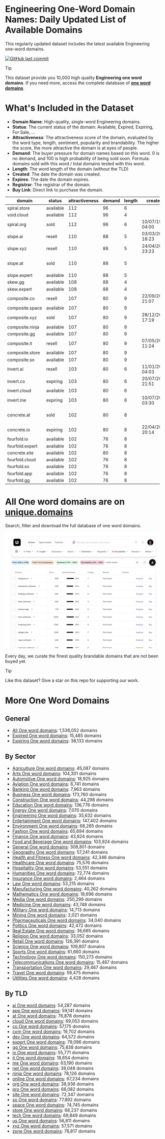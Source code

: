 
# **Engineering One-Word Domain Names**: Daily Updated List of Available Domains

This regularly updated dataset includes the latest available Engineering one-word domains.

[![GitHub last commit](https://img.shields.io/github/last-commit/UniqueDomains/engineering-oneword-domains.svg?style=flat)]() 

> [!TIP]
> This dataset provide you 10,000 high quality **Engineering one word domains**.
> If you need more, access the complete database of **[one word domains](https://unique.domains?utm_source=github&utm_medium=dataset&utm_campaign=Engineering&utm_content=description.top)**.

# What's Included in the Dataset

- **Domain Name**: High-quality, single-word Engineering domains.
- **Status**: The current status of the domain: Available, Expired, Expiring, For Sale, ...
- **Attractiveness**: The attractiveness score of the domain, evaluated by the word type, length, sentiment, popularity and brandability. The higher the score, the more attractive the domain is at eyes of people.
- **Demand**: The buyer pressure for domain names based on this word. 0 is no demand, and 100 is high probability of being sold soon. Formula: domains sold with this word / total domains tested with this word.
- **Length**: The word length of the domain (without the TLD)
- **Created**: The date the domain was created.
- **Expires**: The date the domain expires.
- **Registrar**: The registrar of the domain.
- **Buy Link**: Direct link to purchase the domain.

| domain          | status    | attractiveness | demand | length | created          | expires          | registrar                                      | sectors                              |
| --------------- | --------- | -------------- | ------ | ------ | ---------------- | ---------------- | ---------------------------------------------- | ------------------------------------ |
| spiral.store    | available | 112            | 96     | 6      |                  |                  |                                                | Arts,Engineering,Science             |
| void.cloud      | available | 112            | 96     | 4      |                  |                  |                                                | Engineering,Mathematics,Technology   |
| spiral.org      | sold      | 112            | 96     | 6      | 10/07/1997 04:00 | 09/07/2026 04:00 | Epik LLC                                       | Arts,Engineering,Science             |
| slope.ai        | resell    | 110            | 88     | 5      | 03/03/2025 16:23 | 03/03/2027 16:23 | NameCheap, Inc.                                | Construction,Engineering,Geography   |
| slope.xyz       | resell    | 110            | 88     | 5      | 24/04/2019 23:23 | 24/04/2027 23:59 | Dynadot LLC                                    | Construction,Engineering,Geography   |
| slope.at        | sold      | 110            | 88     | 5      |                  |                  | InterNetX GmbH ( https://nic.at/registrar/80 ) | Construction,Engineering,Geography   |
| slope.expert    | available | 110            | 88     | 5      |                  |                  |                                                | Construction,Engineering,Geography   |
| skew.gg         | available | 108            | 88     | 4      |                  |                  |                                                | Engineering,Mathematics,Technology   |
| skew.expert     | available | 108            | 88     | 4      |                  |                  |                                                | Engineering,Mathematics,Technology   |
| composite.co    | resell    | 107            | 80     | 9      | 22/09/2011 21:07 | 21/09/2026 23:59 | Dynadot Inc                                    | Engineering,Science                  |
| composite.space | available | 107            | 80     | 9      |                  |                  |                                                | Engineering,Science                  |
| composite.xyz   | sold      | 107            | 80     | 9      | 28/12/2018 17:19 | 28/12/2028 23:59 | Dynadot LLC                                    | Engineering,Science                  |
| composite.ninja | available | 107            | 80     | 9      |                  |                  |                                                | Engineering,Science                  |
| composite.gg    | available | 107            | 80     | 9      |                  |                  |                                                | Engineering,Science                  |
| composite.it    | resell    | 107            | 80     | 9      | 07/05/2012 11:24 | 23/05/2026 00:00 |                                                | Engineering,Science                  |
| composite.store | available | 107            | 80     | 9      |                  |                  |                                                | Engineering,Science                  |
| composite.so    | available | 107            | 80     | 9      |                  |                  |                                                | Engineering,Science                  |
| invert.ai       | resell    | 103            | 80     | 6      | 11/01/2019 04:03 | 11/01/2027 04:03 | NameCheap, Inc.                                | Engineering,Science,Technology       |
| invert.co       | expiring  | 103            | 80     | 6      | 20/07/2010 21:51 | 19/07/2025 23:59 | Tucows Domains Inc.                            | Engineering,Science,Technology       |
| invert.cloud    | available | 103            | 80     | 6      |                  |                  |                                                | Engineering,Science,Technology       |
| invert.me       | expiring  | 103            | 80     | 6      | 10/07/2008 03:30 | 10/07/2025 03:30 | GoDaddy.com, LLC                               | Engineering,Science,Technology       |
| concrete.at     | sold      | 102            | 80     | 8      |                  |                  | InterNetX GmbH ( https://nic.at/registrar/80 ) | Construction,Engineering,Real Estate |
| concrete.io     | expiring  | 102            | 80     | 8      | 22/04/2012 20:14 | 22/07/2025 00:30 | Porkbun LLC                                    | Construction,Engineering,Real Estate |
| fourfold.io     | available | 102            | 76     | 8      |                  |                  |                                                | Business,Engineering,Mathematics     |
| fourfold.expert | available | 102            | 76     | 8      |                  |                  |                                                | Business,Engineering,Mathematics     |
| concrete.site   | available | 102            | 80     | 8      |                  |                  |                                                | Construction,Engineering,Real Estate |
| fourfold.cloud  | available | 102            | 76     | 8      |                  |                  |                                                | Business,Engineering,Mathematics     |
| fourfold.so     | available | 102            | 76     | 8      |                  |                  |                                                | Business,Engineering,Mathematics     |
| fourfold.app    | available | 102            | 76     | 8      |                  |                  |                                                | Business,Engineering,Mathematics     |
| fourfold.gg     | available | 102            | 76     | 8      |                  |                  |                                                | Business,Engineering,Mathematics     |

# All One word domains are on [unique.domains](https://unique.domains?utm_source=github&utm_medium=dataset&utm_campaign=Engineering&utm_content=description.bottom)

Search, filter and download the full database of one word domains.

[![Access the only remaining good domain names, before your competitors.](https://github.com/UniqueDomains/engineering-oneword-domains/blob/main/unique.domains.jpg?raw=true)](https://unique.domains?utm_source=github&utm_medium=dataset&utm_campaign=Engineering&utm_content=description.image)

Every day, we curate the finest quality brandable domains that are not been buyed yet.

> [!TIP]
> Like this dataset? Give a star on this repo for supporting our work.

# More One Word Domains

## General

- [All One word domains](https://github.com/UniqueDomains/oneword-domains): 1,536,052 domains
- [Expired One word domains](https://github.com/UniqueDomains/expired-oneword-domains): 15,485 domains
- [Expiring One word domains](https://github.com/UniqueDomains/expiring-oneword-domains): 38,133 domains
## By Sector

- [Agriculture One word domains](https://github.com/UniqueDomains/agriculture-oneword-domains): 45,087 domains
- [Arts One word domains](https://github.com/UniqueDomains/arts-oneword-domains): 104,301 domains
- [Automotive One word domains](https://github.com/UniqueDomains/automotive-oneword-domains): 18,925 domains
- [Aviation One word domains](https://github.com/UniqueDomains/aviation-oneword-domains): 6,741 domains
- [Banking One word domains](https://github.com/UniqueDomains/banking-oneword-domains): 7,963 domains
- [Business One word domains](https://github.com/UniqueDomains/business-oneword-domains): 173,760 domains
- [Construction One word domains](https://github.com/UniqueDomains/construction-oneword-domains): 44,298 domains
- [Education One word domains](https://github.com/UniqueDomains/education-oneword-domains): 136,776 domains
- [Energy One word domains](https://github.com/UniqueDomains/energy-oneword-domains): 7,070 domains
- [Engineering One word domains](https://github.com/UniqueDomains/engineering-oneword-domains): 35,632 domains
- [Entertainment One word domains](https://github.com/UniqueDomains/entertainment-oneword-domains): 147,402 domains
- [Environment One word domains](https://github.com/UniqueDomains/environment-oneword-domains): 68,265 domains
- [Fashion One word domains](https://github.com/UniqueDomains/fashion-oneword-domains): 65,694 domains
- [Finance One word domains](https://github.com/UniqueDomains/finance-oneword-domains): 43,824 domains
- [Food and Beverage One word domains](https://github.com/UniqueDomains/food-and-beverage-oneword-domains): 103,924 domains
- [General One word domains](https://github.com/UniqueDomains/general-oneword-domains): 308,801 domains
- [Geography One word domains](https://github.com/UniqueDomains/geography-oneword-domains): 57,241 domains
- [Health and Fitness One word domains](https://github.com/UniqueDomains/health-and-fitness-oneword-domains): 42,346 domains
- [Healthcare One word domains](https://github.com/UniqueDomains/healthcare-oneword-domains): 75,576 domains
- [Hospitality One word domains](https://github.com/UniqueDomains/hospitality-oneword-domains): 53,551 domains
- [Humanities One word domains](https://github.com/UniqueDomains/humanities-oneword-domains): 72,774 domains
- [Insurance One word domains](https://github.com/UniqueDomains/insurance-oneword-domains): 2,464 domains
- [Law One word domains](https://github.com/UniqueDomains/law-oneword-domains): 53,215 domains
- [Manufacturing One word domains](https://github.com/UniqueDomains/manufacturing-oneword-domains): 40,262 domains
- [Mathematics One word domains](https://github.com/UniqueDomains/mathematics-oneword-domains): 18,696 domains
- [Media One word domains](https://github.com/UniqueDomains/media-oneword-domains): 250,299 domains
- [Medicine One word domains](https://github.com/UniqueDomains/medicine-oneword-domains): 43,748 domains
- [Military One word domains](https://github.com/UniqueDomains/military-oneword-domains): 14,713 domains
- [Mining One word domains](https://github.com/UniqueDomains/mining-oneword-domains): 2,021 domains
- [Pharmaceuticals One word domains](https://github.com/UniqueDomains/pharmaceuticals-oneword-domains): 34,040 domains
- [Politics One word domains](https://github.com/UniqueDomains/politics-oneword-domains): 42,472 domains
- [Real Estate One word domains](https://github.com/UniqueDomains/real-estate-oneword-domains): 36,665 domains
- [Religion One word domains](https://github.com/UniqueDomains/religion-oneword-domains): 33,052 domains
- [Retail One word domains](https://github.com/UniqueDomains/retail-oneword-domains): 126,391 domains
- [Science One word domains](https://github.com/UniqueDomains/science-oneword-domains): 109,807 domains
- [Sports One word domains](https://github.com/UniqueDomains/sports-oneword-domains): 61,660 domains
- [Technology One word domains](https://github.com/UniqueDomains/technology-oneword-domains): 150,273 domains
- [Telecommunications One word domains](https://github.com/UniqueDomains/telecommunications-oneword-domains): 15,487 domains
- [Transportation One word domains](https://github.com/UniqueDomains/transportation-oneword-domains): 29,467 domains
- [Travel One word domains](https://github.com/UniqueDomains/travel-oneword-domains): 59,475 domains
- [Utilities One word domains](https://github.com/UniqueDomains/utilities-oneword-domains): 4,428 domains
## By TLD

- [ai One word domains](https://github.com/UniqueDomains/ai-oneword-domains): 54,287 domains
- [app One word domains](https://github.com/UniqueDomains/app-oneword-domains): 59,141 domains
- [at One word domains](https://github.com/UniqueDomains/at-oneword-domains): 76,878 domains
- [cloud One word domains](https://github.com/UniqueDomains/cloud-oneword-domains): 69,053 domains
- [co One word domains](https://github.com/UniqueDomains/co-oneword-domains): 57,175 domains
- [com One word domains](https://github.com/UniqueDomains/com-oneword-domains): 19,702 domains
- [dev One word domains](https://github.com/UniqueDomains/dev-oneword-domains): 64,572 domains
- [expert One word domains](https://github.com/UniqueDomains/expert-oneword-domains): 79,096 domains
- [gg One word domains](https://github.com/UniqueDomains/gg-oneword-domains): 75,838 domains
- [io One word domains](https://github.com/UniqueDomains/io-oneword-domains): 55,771 domains
- [it One word domains](https://github.com/UniqueDomains/it-oneword-domains): 18,654 domains
- [me One word domains](https://github.com/UniqueDomains/me-oneword-domains): 63,190 domains
- [net One word domains](https://github.com/UniqueDomains/net-oneword-domains): 38,048 domains
- [ninja One word domains](https://github.com/UniqueDomains/ninja-oneword-domains): 78,126 domains
- [online One word domains](https://github.com/UniqueDomains/online-oneword-domains): 67,234 domains
- [org One word domains](https://github.com/UniqueDomains/org-oneword-domains): 38,936 domains
- [pro One word domains](https://github.com/UniqueDomains/pro-oneword-domains): 66,082 domains
- [site One word domains](https://github.com/UniqueDomains/site-oneword-domains): 72,347 domains
- [so One word domains](https://github.com/UniqueDomains/so-oneword-domains): 77,892 domains
- [space One word domains](https://github.com/UniqueDomains/space-oneword-domains): 74,745 domains
- [store One word domains](https://github.com/UniqueDomains/store-oneword-domains): 68,237 domains
- [tech One word domains](https://github.com/UniqueDomains/tech-oneword-domains): 69,849 domains
- [us One word domains](https://github.com/UniqueDomains/us-oneword-domains): 56,811 domains
- [xyz One word domains](https://github.com/UniqueDomains/xyz-oneword-domains): 57,571 domains
- [zone One word domains](https://github.com/UniqueDomains/zone-oneword-domains): 76,817 domains
        